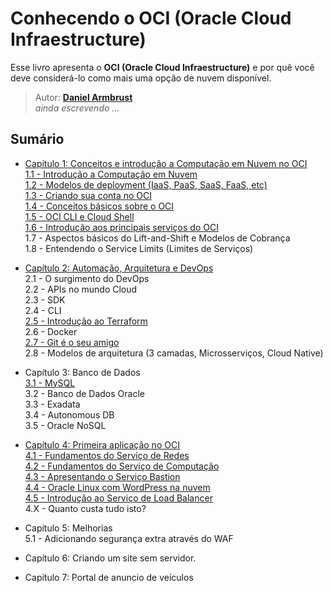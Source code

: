 # Conhecendo o OCI (Oracle Cloud Infraestructure)

Esse livro apresenta o **OCI (Oracle Cloud Infraestructure)** e por quê você deve considerá-lo como mais uma opção de nuvem disponível.

> Autor: **[Daniel Armbrust](https://github.com/daniel-armbrust)** <br>
> _ainda escrevendo ..._

## Sumário

- [Capítulo 1: Conceitos e introdução a Computação em Nuvem no OCI](https://github.com/daniel-armbrust/oci-book/blob/main/chapter-1/README.md) <br>
    [1.1 - Introdução a Computação em Nuvem](https://github.com/daniel-armbrust/oci-book/blob/main/chapter-1/1-1_intro-cloud-computing.md)<br>
    [1.2 - Modelos de deployment (IaaS, PaaS, SaaS, FaaS, etc)](https://github.com/daniel-armbrust/oci-book/blob/main/chapter-1/1-2_iaas-paas-saas.md) <br>
    [1.3 - Criando sua conta no OCI](https://github.com/daniel-armbrust/oci-book/blob/main/chapter-1/1-3_criando-sua-conta.md) <br>
    [1.4 - Conceitos básicos sobre o OCI](https://github.com/daniel-armbrust/oci-book/blob/main/chapter-1/1-4_conceitos-basicos.md) <br>
    [1.5 - OCI CLI e Cloud Shell](https://github.com/daniel-armbrust/oci-book/blob/main/chapter-1/1-5_ocicli-cloudshell.md)  
    [1.6 - Introdução aos principais serviços do OCI](https://github.com/daniel-armbrust/oci-book/blob/main/chapter-1/1-6_intro-principais-servicos.md) <br> 
    1.7 - Aspectos básicos do Lift-and-Shift e Modelos de Cobrança <br>
    1.8 - Entendendo o Service Limits (Limites de Serviços) <br>

- [Capítulo 2: Automação, Arquitetura e DevOps](https://github.com/daniel-armbrust/oci-book/blob/main/chapter-2/README.md) <br>
    2.1 - O surgimento do DevOps <br>
    2.2 - APIs no mundo Cloud <br>
    2.3 - SDK <br>
    2.4 - CLI <br>
    [2.5 - Introdução ao Terraform](https://github.com/daniel-armbrust/oci-book/blob/main/chapter-2/2-5_introducao-terraform.md) <br>
    2.6 - Docker <br>
    [2.7 - Git é o seu amigo](https://github.com/daniel-armbrust/oci-book/blob/main/chapter-2/2-7_git-amigo.md) <br>
    2.8 - Modelos de arquitetura (3 camadas, Microsserviços, Cloud Native) <br>

- Capítulo 3: Banco de Dados <br>
    [3.1 - MySQL](https://github.com/daniel-armbrust/oci-book/blob/main/chapter-3/3-1_mysql.md) <br>
    3.2 - Banco de Dados Oracle <br>
    3.3 - Exadata <br>
    3.4 - Autonomous DB <br>
    3.5 - Oracle NoSQL <br>

- [Capítulo 4: Primeira aplicação no OCI](https://github.com/daniel-armbrust/oci-book/blob/main/chapter-4/README.md) <br>
    [4.1 - Fundamentos do Serviço de Redes](https://github.com/daniel-armbrust/oci-book/blob/main/chapter-4/4-1_fundamentos-redes.md) <br>
    [4.2 - Fundamentos do Serviço de Computação](https://github.com/daniel-armbrust/oci-book/blob/main/chapter-4/4-2_fundamentos-computacao.md) <br>
    [4.3 - Apresentando o Serviço Bastion](https://github.com/daniel-armbrust/oci-book/blob/main/chapter-4/4-3_servico-bastion.md) <br>
    [4.4 - Oracle Linux com WordPress na nuvem](https://github.com/daniel-armbrust/oci-book/blob/main/chapter-4/4-4_oracle-linux-wordpress.md) <br>
    [4.5 - Introdução ao Serviço de Load Balancer](https://github.com/daniel-armbrust/oci-book/blob/main/chapter-4/4-5_intro-load-balancing.md) <br>
    4.X - Quanto custa tudo isto?

- Capítulo 5: Melhorias <br>
    5.1 - Adicionando segurança extra através do WAF 

- Capítulo 6: Criando um site sem servidor.

- Capítulo 7: Portal de anuncio de veículos
